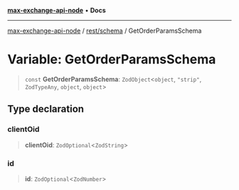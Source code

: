 [**max-exchange-api-node**](../../../README.md) • **Docs**

***

[max-exchange-api-node](../../../modules.md) / [rest/schema](../README.md) / GetOrderParamsSchema

# Variable: GetOrderParamsSchema

> `const` **GetOrderParamsSchema**: `ZodObject`\<`object`, `"strip"`, `ZodTypeAny`, `object`, `object`\>

## Type declaration

### clientOid

> **clientOid**: `ZodOptional`\<`ZodString`\>

### id

> **id**: `ZodOptional`\<`ZodNumber`\>
